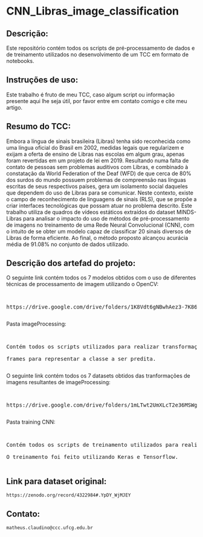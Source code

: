 # CNN_Libras_image_classification


## Descrição:

Este repositório contém todos os scripts de pré-processamento de dados e de treinamento utilizados no desenvolvimento de um TCC em formato de notebooks.

## Instruções de uso:

Este trabalho é fruto de meu TCC, caso algum script ou informação presente aqui lhe seja útil, por favor entre em contato comigo e cite meu artigo.


## Resumo do TCC: 

Embora a língua de sinais brasileira (Libras) tenha sido reconhecida como uma língua oficial do Brasil em 2002, medidas legais que regularizem e exijam a oferta de ensino de Libras nas escolas em algum grau, apenas foram revertidas em um projeto de lei em 2019. Resultando numa falta de contato de pessoas sem problemas auditivos com Libras, e combinado à constatação da World Federation of the Deaf (WFD) de que cerca de 80% dos surdos do mundo possuem problemas de compreensão nas línguas escritas de seus respectivos países, gera um isolamento social daqueles que dependem do uso de Libras para se comunicar. Neste contexto, existe o campo de reconhecimento de linguagens de sinais (RLS), que se propõe a criar interfaces tecnológicas que possam atuar no problema descrito. Este trabalho utiliza de quadros de vídeos estáticos extraídos do dataset MINDS-Libras para analisar o impacto do uso de métodos de pré-processamento de imagens no treinamento de uma Rede Neural Convolucional (CNN), com o intuito de se obter um modelo capaz de classificar 20 sinais diversos de Libras de forma eficiente. Ao final, o método proposto alcançou acurácia média de 91.08% no conjunto de dados utilizado.

## Descrição dos artefad do projeto:
O seguinte link contém todos os 7 modelos obtidos com o uso de diferentes técnicas de processamento de imagem utilizando o OpenCV:
<pre><p>
https://drive.google.com/drive/folders/1K8Vdt6gNBwhAez3-7K86YkD4r188lwL1?usp=sharing
</p></pre>

Pasta imageProcessing:
<pre><p>
Contém todos os scripts utilizados para realizar transformações de imagem nos dados provenientes de videoProcessing, e de seleção de<br />
frames para representar a classe a ser predita.
</p></pre>

O seguinte link contém todos os 7 datasets obtidos das tranformações de imagens resultantes de imageProcessing:
<pre><p>
https://drive.google.com/drive/folders/1mLTwt2UmXLcT2e36MSWgGAcYLIK_Nhbv?usp=sharing
</p></pre>

Pasta training CNN:
<pre><p>
Contém todos os scripts de treinamento utilizados para realizar o treinamento dos modelos presentes na pasra finalModels. <br />
O treinamento foi feito utilizando Keras e Tensorflow.
</p></pre>

## Link para dataset original:

    https://zenodo.org/record/4322984#.YpDY_WjMJEY

## Contato:
    matheus.claudino@ccc.ufcg.edu.br
